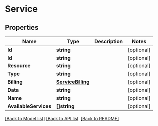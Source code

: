 # Service

## Properties

Name | Type | Description | Notes
------------ | ------------- | ------------- | -------------
**Id** | **string** |  | [optional] 
**Id** | **string** |  | [optional] 
**Resource** | **string** |  | [optional] 
**Type** | **string** |  | [optional] 
**Billing** | [**ServiceBilling**](service_billing.md) |  | [optional] 
**Data** | **string** |  | [optional] 
**Name** | **string** |  | [optional] 
**AvailableServices** | **[]string** |  | [optional] 

[[Back to Model list]](../README.md#documentation-for-models) [[Back to API list]](../README.md#documentation-for-api-endpoints) [[Back to README]](../README.md)


